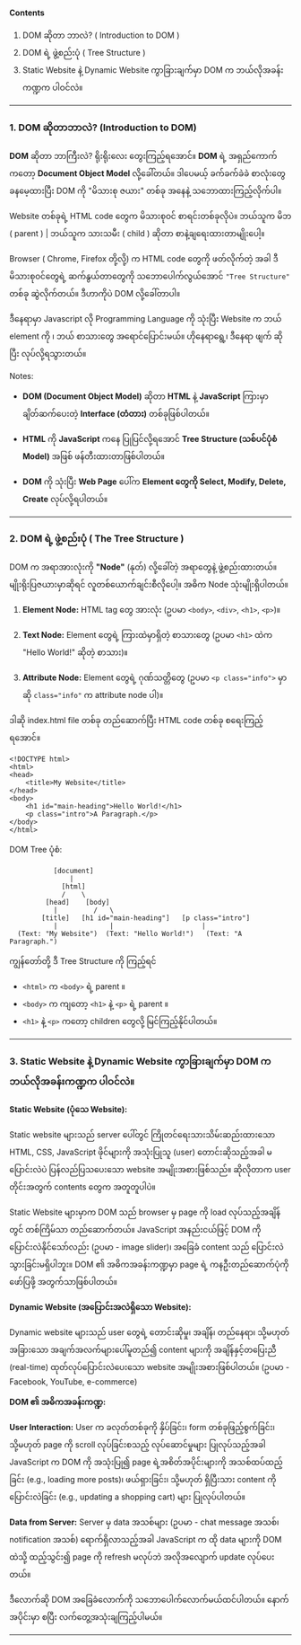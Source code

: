 
#### Contents

1. DOM ဆိုတာ ဘာလဲ? (​ Introduction to DOM )
2. DOM ရဲ့ ဖွဲ့စည်းပုံ ( Tree Structure )
3. Static Website နဲ့ Dynamic Website ကွာခြားချက်မှာ DOM က ဘယ်လိုအခန်းကဏ္ဍက ပါဝင်လဲ။

---
### **1. DOM ဆိုတာဘာလဲ? (Introduction to DOM)**

**DOM** ဆိုတာ ဘာကြီးလဲ? ရိုးရိုးလေး တွေးကြည့်ရအောင်။ **DOM** ရဲ့ အရှည်ကောက်ကတော့ **Document Object Model** လို့ခေါ်တယ်။ ဒါပေမယ့် ခက်ခက်ခဲခဲ စာလုံးတွေ ခနမေ့ထားပြီး DOM ကို "မိသားစု ဇယား" တစ်ခု အနေနဲ့ သဘောထားကြည့်လိုက်ပါ။ 

Website တစ်ခုရဲ့ HTML code တွေက မိသားစုဝင် စာရင်းတစ်ခုလိုပဲ။ ဘယ်သူက မိဘ ( parent ) | ဘယ်သူက သားသမီး ( child ) ဆိုတာ စာနဲ့ချရေးထားတာမျိုးပေါ့။ 

Browser ( Chrome, Firefox တို့လို့) က HTML code တွေကို ဖတ်လိုက်တဲ့ အခါ ဒီမိသားစုဝင်တွေရဲ့ ဆက်နွယ်တာတွေကို သဘောပေါက်လွယ်အောင် `"Tree Structure"` တစ်ခု ဆွဲလိုက်တယ်။ ဒီဟာကိုပဲ DOM လို့ခေါ်တာပါ။

ဒီနေရာမှာ Javascript လို Programming Language ကို သုံးပြီး Website က ဘယ် element ကို ၊ ဘယ် စာသားတွေ အရောင်ပြောင်းမယ်။ ဟိုနေရာရွေ့၊ ဒီနေရာ ဖျက် ဆိုပြီး လုပ်လို့ရသွားတယ်။

Notes: 

- **DOM (Document Object Model)** ဆိုတာ **HTML** နဲ့ **JavaScript** ကြားမှာ ချိတ်ဆက်ပေးတဲ့ **Interface (တံတား)** တစ်ခုဖြစ်ပါတယ်။

- **HTML** ကို **JavaScript** ကနေ ပြုပြင်လို့ရအောင် **Tree Structure (သစ်ပင်ပုံစံ Model)** အဖြစ် ဖန်တီးထားတာဖြစ်ပါတယ်။

- **DOM** ကို သုံးပြီး **Web Page** ပေါ်က **Element တွေကို Select, Modify, Delete, Create** လုပ်လို့ရပါတယ်။

---

### **2. DOM ရဲ့ ဖွဲ့စည်းပုံ ( The Tree Structure )**

DOM က အရာအားလုံးကို **"Node"** (နုတ်) လို့ခေါ်တဲ့ အရာတွေနဲ့ ဖွဲ့စည်းထားတယ်။ မျိုးရိုးပြဇယားမှာဆိုရင် လူတစ်ယောက်ချင်းစီလိုပေါ့။ အဓိက Node သုံးမျိုးရှိပါတယ်။

1. **Element Node:** HTML tag တွေ အားလုံး (ဥပမာ `<body>`, `<div>`, `<h1>`, `<p>`)။
    
2. **Text Node:** Element တွေရဲ့ ကြားထဲမှာရှိတဲ့ စာသားတွေ (ဥပမာ `<h1>` ထဲက "Hello World!" ဆိုတဲ့ စာသား)။
    
3. **Attribute Node:** Element တွေရဲ့ ဂုဏ်သတ္တိတွေ (ဥပမာ `<p class="info">` မှာဆို `class="info"` က attribute node ပါ)။

ဒါဆို index.html file တစ်ခု တည်ဆောက်ပြီး HTML code တစ်ခု စရေးကြည့်ရအောင်။

```
<!DOCTYPE html>
<html>
<head>
    <title>My Website</title>
</head>
<body>
    <h1 id="main-heading">Hello World!</h1>
    <p class="intro">A Paragraph.</p>
</body>
</html>
```

DOM Tree ပုံစံ:

               [document]
                   |
                 [html]
                 /    \
             [head]    [body]
               |         /   \
            [title]   [h1 id="main-heading"]   [p class="intro"]
               |             |                      |
      (Text: "My Website")  (Text: "Hello World!")   (Text: "A Paragraph.")

ကျွန်တော်တို့ ဒီ Tree Structure ကို ကြည့်ရင် 

- `<html>` က `<body>` ရဲ့ parent ။
- `<body>` က ကျတော့ `<h1>` နဲ့ `<p>` ရဲ့ parent ။
- `<h1>` နဲ့ `<p>` ကတော့ children တွေလို့ မြင်ကြည့်နိုင်ပါတယ်။

---

### **3. Static Website နဲ့ Dynamic Website ကွာခြားချက်မှာ DOM က ဘယ်လိုအခန်းကဏ္ဍက ပါဝင်လဲ။**

**Static Website (ပုံသေ Website):**

Static website များသည် server ပေါ်တွင် ကြိုတင်ရေးသားသိမ်းဆည်းထားသော HTML, CSS, JavaScript ဖိုင်များကို အသုံးပြုသူ (user) တောင်းဆိုသည့်အခါ မပြောင်းလဲပဲ ပြန်လည်ပြသပေးသော website အမျိုးအစားဖြစ်သည်။ ဆိုလိုတာက user တိုင်းအတွက် contents တွေက အတူတူပါပဲ။ 

Static Website များမှာက DOM သည် browser မှ page ကို load လုပ်သည့်အချိန်တွင် တစ်ကြိမ်သာ တည်ဆောက်တယ်။ JavaScript အနည်းငယ်ဖြင့် DOM ကို ပြောင်းလဲနိုင်သော်လည်း (ဥပမာ - image slider)၊ အခြေခံ content သည် ပြောင်းလဲသွားခြင်းမရှိပါဘူး။ DOM ၏ အဓိကအခန်းကဏ္ဍမှာ page ရဲ့ ကနဦးတည်ဆောက်ပုံကို ဖော်ပြဖို့ အတွက်သာဖြစ်ပါတယ်။

**Dynamic Website (အပြောင်းအလဲရှိသော Website):**

Dynamic website များသည် user တွေရဲ့ တောင်းဆိုမှု၊ အချိန်၊ တည်နေရာ၊ သို့မဟုတ် အခြားသော အချက်အလက်များပေါ်မူတည်၍ content များကို အချိန်နှင့်တပြေးညီ (real-time) ထုတ်လုပ်ပြောင်းလဲပေးသော website အမျိုးအစားဖြစ်ပါတယ်။ (ဥပမာ - Facebook, YouTube, e-commerce)

**DOM ၏ အဓိကအခန်းကဏ္ဍ:**

**User Interaction:** User က ခလုတ်တစ်ခုကို နှိပ်ခြင်း၊ form တစ်ခုဖြည့်စွက်ခြင်း၊ သို့မဟုတ် page ကို scroll လုပ်ခြင်းစသည့် လုပ်ဆောင်မှုများ ပြုလုပ်သည့်အခါ JavaScript က DOM ကို အသုံးပြု၍ page ရဲ့အစိတ်အပိုင်းများကို အသစ်ထပ်ထည့်ခြင်း (e.g., loading more posts)၊ ဖယ်ရှားခြင်း၊ သို့မဟုတ် ရှိပြီးသား content ကို ပြောင်းလဲခြင်း (e.g., updating a shopping cart) များ ပြုလုပ်ပါတယ်။

**Data from Server:** Server မှ data အသစ်များ (ဥပမာ - chat message အသစ်၊ notification အသစ်) ရောက်ရှိလာသည့်အခါ JavaScript က ထို data များကို DOM ထဲသို့ ထည့်သွင်း၍ page ကို refresh မလုပ်ဘဲ အလိုအလျောက် update လုပ်ပေးတယ်။

ဒီလောက်ဆို DOM အခြေခံလောက်ကို သဘောပေါက်လောက်မယ်ထင်ပါတယ်။ နောက်အပိုင်းမှာ စပြီး လက်တွေ့အသုံးချကြည့်ပါမယ်။

---

